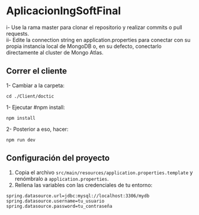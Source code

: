 # AplicacionIngSoftFinal

i- Use la rama master para clonar el repositorio y realizar commits o pull requests. <br/>
ii- Edite la connection string en application.properties para conectar con su propia instancia local de MongoDB o, en su defecto, conectarlo directamente al cluster de Mongo Atlas.

## Correr el cliente
1- Cambiar a la carpeta:
```
cd ./Client/doctic
```

1- Ejecutar #npm install:
```
npm install
```

2- Posterior a eso, hacer:
```
npm run dev
```

## Configuración del proyecto

1. Copia el archivo `src/main/resources/application.properties.template` y renómbralo a `application.properties`.
2. Rellena las variables con las credenciales de tu entorno:

```properties
spring.datasource.url=jdbc:mysql://localhost:3306/mydb
spring.datasource.username=tu_usuario
spring.datasource.password=tu_contraseña
